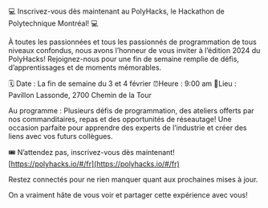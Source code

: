 💻 Inscrivez-vous dès maintenant au PolyHacks, le Hackathon de Polytechnique Montréal! 💻

À toutes les passionnées et tous les passionnés de programmation de tous niveaux confondus, nous avons l’honneur de vous inviter à l’édition 2024 du PolyHacks! Rejoignez-nous pour une fin de semaine remplie de défis, d’apprentissages et de moments mémorables.

🗓️ Date : La fin de semaine du 3 et 4 février
⏰Heure : 9:00 am
📍Lieu : Pavillon Lassonde, 2700 Chemin de la Tour

Au programme : Plusieurs défis de programmation, des ateliers offerts par nos commanditaires, repas et des opportunités de réseautage! Une occasion parfaite pour apprendre des experts de l’industrie et créer des liens avec vos futurs collègues.

🎟️ N’attendez pas, inscrivez-vous dès maintenant! [https://polyhacks.io/#/fr](https://polyhacks.io/#/fr)

Restez connectés pour ne rien manquer quant aux prochaines mises à jour.

On a vraiment hâte de vous voir et partager cette expérience avec vous!
